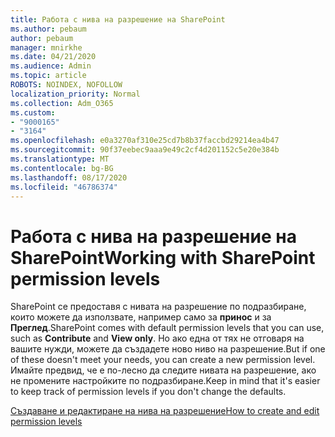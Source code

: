 ```yaml
---
title: Работа с нива на разрешение на SharePoint
ms.author: pebaum
author: pebaum
manager: mnirkhe
ms.date: 04/21/2020
ms.audience: Admin
ms.topic: article
ROBOTS: NOINDEX, NOFOLLOW
localization_priority: Normal
ms.collection: Adm_O365
ms.custom:
- "9000165"
- "3164"
ms.openlocfilehash: e0a3270af310e25cd7b8b37faccbd29214ea4b47
ms.sourcegitcommit: 90f37eebec9aaa9e49c2cf4d201152c5e20e384b
ms.translationtype: MT
ms.contentlocale: bg-BG
ms.lasthandoff: 08/17/2020
ms.locfileid: "46786374"
---
```

# <a name="working-with-sharepoint-permission-levels"></a><span data-ttu-id="5da3e-102">Работа с нива на разрешение на SharePoint</span><span class="sxs-lookup"><span data-stu-id="5da3e-102">Working with SharePoint permission levels</span></span>

<span data-ttu-id="5da3e-103">SharePoint се предоставя с нивата на разрешение по подразбиране, които можете да използвате, например само за **принос** и за **Преглед**.</span><span class="sxs-lookup"><span data-stu-id="5da3e-103">SharePoint comes with default permission levels that you can use, such as **Contribute** and **View only**.</span></span> <span data-ttu-id="5da3e-104">Но ако една от тях не отговаря на вашите нужди, можете да създадете ново ниво на разрешение.</span><span class="sxs-lookup"><span data-stu-id="5da3e-104">But if one of these doesn't meet your needs, you can create a new permission level.</span></span> <span data-ttu-id="5da3e-105">Имайте предвид, че е по-лесно да следите нивата на разрешение, ако не промените настройките по подразбиране.</span><span class="sxs-lookup"><span data-stu-id="5da3e-105">Keep in mind that it's easier to keep track of permission levels if you don't change the defaults.</span></span>

[<span data-ttu-id="5da3e-106">Създаване и редактиране на нива на разрешение</span><span class="sxs-lookup"><span data-stu-id="5da3e-106">How to create and edit permission levels</span></span>](https://docs.microsoft.com/sharepoint/how-to-create-and-edit-permission-levels)